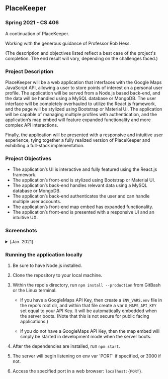 ## PlaceKeeper

### Spring 2021 - CS 406
A continuation of PlaceKeeper.

Working with the generous guidance of Professor Rob Hess.

(The description and objectives listed reflect a best case of the project's completion. The end result will vary, depending on the challenges faced.)

### Project Description
PlaceKeeper will be a web application that interfaces with the Google Maps JavaScript API, allowing a user to store points of interest on a personal user profile. The application will be served from a Node.js based back-end, and the data will be handled using a MySQL database or MongoDB. The user interface will be completely overhauled to utilize the React.js framework, and the page will be stylized using Bootstrap or Material UI. The application will be capable of managing multiple profiles with authentication, and the application’s map embed will feature expanded functionality and more complex API interactions.

Finally, the application will be presented with a responsive and intuitive user experience, tying together a fully realized version of PlaceKeeper and exhibiting a full-stack implementation.

### Project Objectives
* The application’s UI is interactive and fully featured using the React.js framework.
* The application’s front-end is stylized using Bootstrap or Material UI.
* The application’s back-end handles relevant data using a MySQL database or MongoDB.
* The application’s back-end authenticates the user and can handle multiple user accounts.
* The application’s front-end map embed has expanded functionality.
* The application’s front-end is presented with a responsive UI and an intuitive UX.

### Screenshots

<details><summary>[Jan. 2021]</summary>

#### Site homepage
<details><summary>[Image]</summary>
   
   ![Site homepage](/public/img/screenshots/screenshot_site-main.png)
   
</details>

#### Creating a new pin
<details><summary>[Image]</summary>
   
   ![Creating a new pin](/public/img/screenshots/screenshot_site-newpin.png)
   
</details>

#### Import modal
<details><summary>[Image]</summary>
   
   ![Import modal](/public/img/screenshots/screenshot_site-importmodal.png)
   
</details>

#### A map with multiple pins
<details><summary>[Image]</summary>
   
   ![A map with multiple pins](/public/img/screenshots/screenshot_site-multi-pins.png)
   
</details>

#### An example of the search function
<details><summary>[Image]</summary>
   
   ![An example of the search function](/public/img/screenshots/screenshot_site-filter.png)
   
</details>

#### Save modal
<details><summary>[Image]</summary>
   
   ![Save modal](/public/img/screenshots/screenshot_site-savemodal.png)
   
</details>

</details>

### Running the application locally

1. Be sure to have Node.js installed.

2. Clone the repository to your local machine.

3. Within the repo's directory, run `npm install --production` from GitBash or the Linux terminal.

    * If you have a GoogleMaps API Key, then create a `ENV_VARS.env` file in the repo's root dir, and within that file create a var `G_MAPS_API_KEY` set equal to your API Key. It will be automatically embedded when the server boots. (Note that this is not secure for public facing applications.)

    * If you do not have a GoogleMaps API Key, then the map embed will simply be started in development mode when the server boots.

4. After the dependencies are installed, run `npm start`.

5. The server will begin listening on env var 'PORT' if specified, or 3000 if not.

6. Access the specified port in a web browser: `localhost:{PORT}`.
